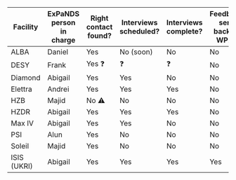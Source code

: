 Facility | ExPaNDS person in charge | Right contact found? | Interviews scheduled? | Interviews complete? | Feedback sent back to WP2?
---------|--------------------------|----------------------|-----------------------|----------------------|---------------------------
ALBA     | Daniel                   | Yes                  | No (soon)             | No                   | No
DESY     | Frank                    | Yes :question:       | :question:            | :question:           | No
Diamond  | Abigail                  | Yes                  | Yes                   | No                   | No
Elettra  | Andrei                   | Yes                  | Yes                   | Yes                  | No 
HZB      | Majid                    | No :warning:         | No                    | No                   | No 
HZDR     | Abigail                  | Yes                  | Yes                   | Yes                  | No
Max IV   | Abigail                  | Yes                  | Yes                   | No                   | No
PSI      | Alun                     | Yes                  | No                    | No                   | No
Soleil   | Majid                    | Yes                  | No                    | No                   | No
ISIS (UKRI) | Abigail               | Yes                  | Yes                   | Yes                  | Yes
